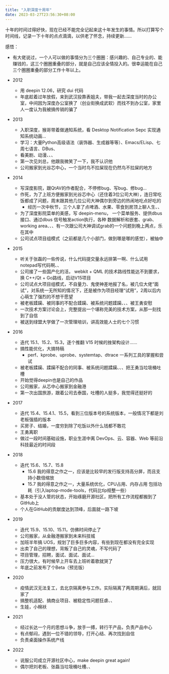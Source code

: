 ```yaml
---
title: "入职深度十周年"
date: 2023-03-27T23:56:30+08:00
---
```


十年的时间过得好快，现在已经不能完全记起来这十年发生的事情。所以打算写个时间线，记录一下十年的点点滴滴，以供老了怀念，持续更新……

感悟：

- 有大佬说过，一个人可以做的事情分为三个圈圈：感兴趣的、自己专业的、能赚钱的，这三个圈圈重叠的部分，就是自己应该全情投入的。很幸运能在自己三个圈圈重叠的部分工作十年以上。

- 2012 
  - 用 deepin 12.06，研究 dui 代码
  - 年底趁着过年放假，来到武汉投靠表姐夫，带我一起去深度当时的办公室，中间因为深度办公室换了（创业街换成武软）而找不到办公室，家里人一度认为我被搞传销的骗了
- 2013
  - 入职深度，猴哥带着做通知系统，看 Desktop Notification Sepc  实现通知系统动画…
  - 学习：大量Python高级语法（装饰器、生成器等等）、Emacs/ELisp、七周七语言、DBus、
  - 看美剧、动漫、、、
  - 第一次见刘总，他跟我微笑了一下，我不认识他
  - 公司搬家到光谷芯中心，一个当时鸟不拉屎现在仍然鸟不拉屎的地方
- 2014
  - 写深度影院，跟QtAV的作者配合，不停修bug、写bug、修bug…
  - 作死，为了上班方便搬家到光谷芯中心（还住着3位公司大神），连日常吃饭都成了问题，周末跟其他几位公司大神偶尔到旁边的热闹地吃点好吃的
    - 经历一次中秋节，三个人拿了点啤酒、水果、零食到房顶上聊人生、、
  - 为了深度影院菜单的美感，写 deepin-menu， 一个菜单服务、提供dbus接口、通过dbus 信号触发action执行，各种 数据解析和嵌套、grab、working area、、、有一次跟公司大神调试grab的一个问题到晚上两点，乐在其中
  - 公司试点项目组模式（之前都是几个小部门，做到哪是哪的感觉），被抽中
- 2015
  - 听关于张磊的一些传说，什么代码提交量永远排第一啊、什么试用notepad写代码啊、、
  - 公司接了一些国产化的活， webkit + QML 的技术路线性能达不到要求，换 C++/Qt + Go路线，启动V15项目
  - 公司试点大项目组模式，不自量力、鬼使神差地报了名，被几位大佬“面试”，对系统一无所知的情况下，还是被作为项目经理“试用”，2周以后内心萌生了强烈的不想干愿望
  - 被老板蹂躏、被同事的不配合蹂躏、被系统问题蹂躏、、、被王勇安慰
  - 一次技术方案讨论会上，完整提出一个堪称完美的技术方案，从那一刻找到了自信
  - 被送到绿盟大学做了一次管理培训，讲高效能人士的七个习惯
- 2016
  - 迭代 15.1、15.2、15.3，逐个推翻 V15 时候的挫架构设计……
  - 搞性能优化，大搞特稿
    - perf、kprobe、uprobe、systemtap、dtrace 一系列工具的掌握和尝试
  - 被老板蹂躏、蹂躏不配合的同事、被系统问题蹂躏、、、把王勇当垃圾桶吐槽
  - 开始觉得deepin也是自己的作品
  - 公司搬家，从芯中心搬家到金融港
  - 第一次出国旅游，跟着公司去泰国，吐槽的人挺多，我觉得还挺好的
- 2017
  - 迭代 15.4、15.4.1、15.5，看到三位版本号的系统版本，一般情况下都是刘老板强插的版本
  - 买房子、结婚，一度穷到除了吃饭以外什么钱都不敢花
  - 王勇离职
  - 做过一段时间基础设施，职业生涯中离 DevOps、云、容器、Web 等前沿科技最近的时间段
- 2018
  - 迭代 15.6、15.7、15.8
    - 15.6 我的得意之作之一，应该是比较早的发行版支持高分屏，而且支持小数倍缩放
    - 15.7 我的得意之作之一，大量系统优化，CPU占用、内存占用 包括功耗（引入laptop-mode-tools，代码比tlp规整一些）
  - 基本处于没人管的状态，开始琢磨开源社区，把所有工作流程都搬到了GitHub上
  - 个人在GitHub的贡献度达到顶峰，后面就一路下坡
- 2019
  - 迭代 15.9、15.10、15.11，仿佛时间停止了
  - 公司搬家，从金融港搬家到未来科技城
  - 加班半年搞 UOS，规划了巨多巨多内容，有些到现在都没有完全实现
  - 出卖了自己的理想，背叛了自己的灵魂，不写代码了
  - 项目管理，招聘，面试、面试、面试…
  - 压力很大，有时候早上开车去上班听着歌就哭了
  - 年底之前发布了个Beta（预览版）
- 2020
  - 疫情武汉无法复工，去北京隔离参与工作。实际隔离了两周期满后，就回家了
  - 搞整机适配、搞商业项目、被稳定性问题狂虐、、
  - 生娃，小棉袄
- 2021
  - 经过长达一个月的思想斗争，放手一搏，转行干产品，负责产品中心
  - 有点郁闷，遇到一位不错的领导，打开心结、再次找到自信
  - 负责桌面操作系统产线
- 2022 
  - 说服公司成立开源社区中心，make deepin great again!
  - 偶尔把刘老板、张磊当垃圾桶吐槽、、
